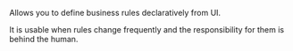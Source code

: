 Allows you to define business rules declaratively from UI.

It is usable when rules change frequently and the responsibility for them is behind the human.

